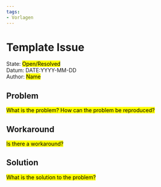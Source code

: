 ```yaml
---
tags:
- Vorlagen
---
```

# Template Issue

State: <mark>Open/Resolved</mark>\
Datum: DATE:YYYY-MM-DD\
Author:  <mark>Name</mark>

## Problem

<mark>What is the problem? How can the problem be reproduced?</mark>

## Workaround

<mark>Is there a workaround?</mark>

## Solution

<mark>What is the solution to the problem?</mark>
